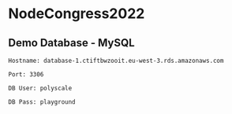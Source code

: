 # NodeCongress2022

## Demo Database - MySQL

```
Hostname: database-1.ctiftbwzooit.eu-west-3.rds.amazonaws.com

Port: 3306

DB User: polyscale

DB Pass: playground
```